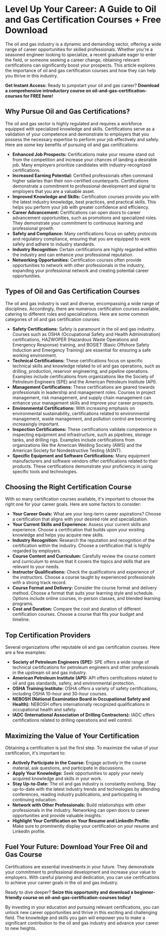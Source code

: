 # Level Up Your Career: A Guide to Oil and Gas Certification Courses + Free Download

The oil and gas industry is a dynamic and demanding sector, offering a wide range of career opportunities for skilled professionals. Whether you're a seasoned engineer looking to specialize, a recent graduate eager to enter the field, or someone seeking a career change, obtaining relevant certifications can significantly boost your prospects. This article explores the importance of oil and gas certification courses and how they can help you thrive in this industry.

**Get Instant Access:** Ready to jumpstart your oil and gas career? **Download a comprehensive introductory course on oil-and-gas-certification-courses for FREE here!**

## Why Pursue Oil and Gas Certifications?

The oil and gas sector is highly regulated and requires a workforce equipped with specialized knowledge and skills. Certifications serve as a validation of your competence and demonstrate to employers that you possess the necessary expertise to perform your job effectively and safely. Here are some key benefits of pursuing oil and gas certifications:

*   **Enhanced Job Prospects:** Certifications make your resume stand out from the competition and increase your chances of landing a desirable job. Many employers prioritize candidates with industry-recognized certifications.
*   **Increased Earning Potential:** Certified professionals often command higher salaries than their non-certified counterparts. Certifications demonstrate a commitment to professional development and signal to employers that you are a valuable asset.
*   **Improved Knowledge and Skills:** Certification courses provide you with the latest industry knowledge, best practices, and practical skills. This helps you perform your job with greater confidence and efficiency.
*   **Career Advancement:** Certifications can open doors to career advancement opportunities, such as promotions and specialized roles. They demonstrate your commitment to continuous learning and professional growth.
*   **Safety and Compliance:** Many certifications focus on safety protocols and regulatory compliance, ensuring that you are equipped to work safely and adhere to industry standards.
*   **Industry Recognition:** Certain certifications are highly regarded within the industry and can enhance your professional reputation.
*   **Networking Opportunities:** Certification courses often provide opportunities to network with other professionals in the industry, expanding your professional network and creating potential career opportunities.

## Types of Oil and Gas Certification Courses

The oil and gas industry is vast and diverse, encompassing a wide range of disciplines. Accordingly, there are numerous certification courses available, catering to different roles and specializations. Here are some common categories of oil and gas certification courses:

*   **Safety Certifications:** Safety is paramount in the oil and gas industry. Courses such as OSHA (Occupational Safety and Health Administration) certifications, HAZWOPER (Hazardous Waste Operations and Emergency Response) training, and BOSIET (Basic Offshore Safety Induction and Emergency Training) are essential for ensuring a safe working environment.
*   **Technical Certifications:** These certifications focus on specific technical skills and knowledge related to oil and gas operations, such as drilling, production, reservoir engineering, and pipeline operations. Examples include certifications from organizations like the Society of Petroleum Engineers (SPE) and the American Petroleum Institute (API).
*   **Management Certifications:** These certifications are geared towards professionals in leadership and management roles. Courses in project management, risk management, and supply chain management can enhance your management skills and improve your career prospects.
*   **Environmental Certifications:** With increasing emphasis on environmental sustainability, certifications related to environmental management, waste management, and pollution control are becoming increasingly important.
*   **Inspection Certifications:** These certifications validate competence in inspecting equipment and infrastructure, such as pipelines, storage tanks, and drilling rigs. Examples include certifications from organizations like the American Welding Society (AWS) and the American Society for Nondestructive Testing (ASNT).
*   **Specific Equipment and Software Certifications:** Many equipment manufacturers and software vendors offer certifications related to their products. These certifications demonstrate your proficiency in using specific tools and technologies.

## Choosing the Right Certification Course

With so many certification courses available, it's important to choose the right one for your career goals. Here are some factors to consider:

*   **Your Career Goals:** What are your long-term career aspirations? Choose a certification that aligns with your desired role and specialization.
*   **Your Current Skills and Experience:** Assess your current skills and experience. Choose a certification that builds upon your existing knowledge and helps you acquire new skills.
*   **Industry Recognition:** Research the reputation and recognition of the certification within the industry. Choose a certification that is highly regarded by employers.
*   **Course Content and Curriculum:** Carefully review the course content and curriculum to ensure that it covers the topics and skills that are relevant to your needs.
*   **Instructor Qualifications:** Check the qualifications and experience of the instructors. Choose a course taught by experienced professionals with a strong track record.
*   **Course Format and Delivery:** Consider the course format and delivery method. Choose a format that suits your learning style and schedule. Options include online courses, in-person classes, and blended learning programs.
*   **Cost and Duration:** Compare the cost and duration of different certification courses. Choose a course that fits your budget and timeline.

## Top Certification Providers

Several organizations offer reputable oil and gas certification courses. Here are a few examples:

*   **Society of Petroleum Engineers (SPE):** SPE offers a wide range of technical certifications for petroleum engineers and other professionals in the upstream oil and gas industry.
*   **American Petroleum Institute (API):** API offers certifications related to oil and gas standards, safety, and environmental protection.
*   **OSHA Training Institute:** OSHA offers a variety of safety certifications, including OSHA 10-hour and 30-hour courses.
*   **NEBOSH (National Examination Board in Occupational Safety and Health):** NEBOSH offers internationally recognized qualifications in occupational health and safety.
*   **IADC (International Association of Drilling Contractors):** IADC offers certifications related to drilling operations and well control.

## Maximizing the Value of Your Certification

Obtaining a certification is just the first step. To maximize the value of your certification, it's important to:

*   **Actively Participate in the Course:** Engage actively in the course material, ask questions, and participate in discussions.
*   **Apply Your Knowledge:** Seek opportunities to apply your newly acquired knowledge and skills in your work.
*   **Stay Up-to-Date:** The oil and gas industry is constantly evolving. Stay up-to-date with the latest industry trends and technologies by attending conferences, reading industry publications, and participating in continuing education.
*   **Network with Other Professionals:** Build relationships with other professionals in the industry. Networking can open doors to career opportunities and provide valuable insights.
*   **Highlight Your Certification on Your Resume and LinkedIn Profile:** Make sure to prominently display your certification on your resume and LinkedIn profile.

## Fuel Your Future: Download Your Free Oil and Gas Course

Certifications are essential investments in your future. They demonstrate your commitment to professional development and increase your value to employers. With careful planning and dedication, you can use certifications to achieve your career goals in the oil and gas industry.

Ready to dive deeper? **Seize this opportunity and download a beginner-friendly course on oil-and-gas-certification-courses today!**

By investing in your education and pursuing relevant certifications, you can unlock new career opportunities and thrive in this exciting and challenging field. The knowledge and skills you gain will empower you to make a significant contribution to the oil and gas industry and advance your career to new heights.
